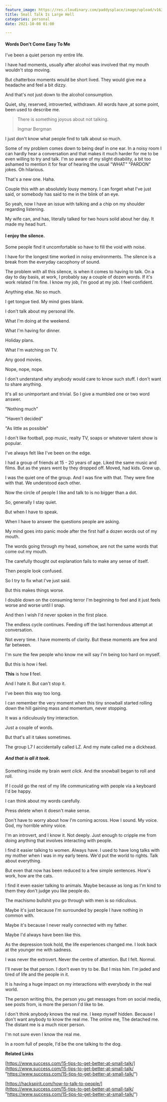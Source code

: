 ```yaml
---
feature_image: https://res.cloudinary.com/paddysplace/image/upload/v1633694443/Small%20Talk.png
title: Small Talk Is Large Hell
categories: personal
date: 2021-10-08 01:00

---
```

#### **Words Don't Come Easy To Me**

I've been a quiet person my entire life.

I have had moments, usually after alcohol was involved that my mouth wouldn't stop moving.

But chatterbox moments would be short lived. They would give me a headache and feel a bit dizzy.

And that's not just down to the alcohol consumption.

Quiet, shy, reserved, introverted, withdrawn. All words have ,at some point, been used to describe me.

> There is something joyous about not talking.
>
> Ingmar Bergman

I just don't know what people find to talk about so much.

Some of my problem comes down to being deaf in one ear. In a noisy room I can hardly hear a conversation and that makes it much harder for me to be even willing to try and talk. I'm so aware of my slight disability, a bit too ashamed to mention it for fear of hearing the usual "WHAT" "PARDON" jokes. Oh hilarious.

That's a new one. Haha.

Couple this with an absolutely lousy memory. I can forget what I've just said, or somebody has said to me in the blink of an eye.

So yeah, now I have an issue with talking and a chip on my shoulder regarding listening.

My wife can, and has, literally talked for two hours solid about her day. It made my head hurt.

#### **I enjoy the silence**.

Some people find it uncomfortable so have to fill the void with noise.

I have for the longest time worked in noisy environments. The silence is a break from the everyday cacophony of sound.

The problem with all this silence, is when it comes to having to talk. On a day to day basis, at work, I probably say a couple of dozen words. If it's work related I'm fine. I know my job, I'm good at my job. I feel confident.

Anything else. No so much.

I get tongue tied. My mind goes blank.

I don't talk about my personal life.

What I'm doing at the weekend.

What I'm having for dinner.

Holiday plans.

What I'm watching on TV.

Any good movies.

Nope, nope, nope.

I don't understand why anybody would care to know such stuff. I don't want to share anything.

It's all so unimportant and trivial. So I give a mumbled one or two word answer.

"Nothing much"

"Haven't decided"

"As little as possible"

I don't like football, pop music, realty TV, soaps or whatever talent show is popular.

I've always felt like I've been on the edge.

I had a group of friends at 15 - 20 years of age. Liked the same music and films. But as the years went by they dropped off. Moved, had kids. Grew up.

I was the quiet one of the group. And I was fine with that. They were fine with that. We understood each other.

Now the circle of people I like and talk to is no bigger than a dot.

So, generally I stay quiet.

But when I have to speak.

When I have to answer the questions people are asking.

My mind goes into panic mode after the first half a dozen words out of my mouth.

The words going through my head, somehow, are not the same words that come out my mouth.

The carefully thought out explanation fails to make any sense of itself.

Then people look confused.

So I try to fix what I've just said.

But this makes things worse.

I double down on the consuming terror I'm beginning to feel and it just feels worse and worse until I snap.

And then I wish I'd never spoken in the first place.

The endless cycle continues. Feeding off the last horrendous attempt at conversation.

Not every time. I have moments of clarity. But these moments are few and far between.

I'm sure the few people who know me will say I'm being too hard on myself.

But this is how i feel.

**This** is how **I** feel.

And I hate it. But can't stop it.

I've been this way too long.

I can remember the very moment when this tiny snowball started rolling down the hill gaining mass and momentum, never stopping.

It was a ridiculously tiny interaction.

Just a couple of words.

But that's all it takes sometimes.

The group L7 I accidentally called LZ. And my mate called me a dickhead.

##### And that is all it took.

Something inside my brain went _click_. And the snowball began to roll and roll.

If I could go the rest of my life communicating with people via a keyboard I'd be happy.

I can think about my words carefully.

Press delete when it doesn't make sense.

Don't have to worry about how I'm coming across. How I sound. My voice. God, my horrible whiny voice.

I'm an introvert, and I know it. Not deeply. Just enough to cripple me from doing anything that involves interacting with people.

I find it easier talking to women. Always have. I used to have long talks with my mother when I was in my early teens. We'd put the world to rights. Talk about everything.

But even that now has been reduced to a few simple sentences. How's work, how are the cats.

I find it even easier talking to animals. Maybe because as long as I'm kind to them they don't judge you like people do.

The machismo bullshit you go through with men is so ridiculous.

Maybe it's just because I'm surrounded by people I have nothing in common with.

Maybe it's because I never really connected with my father.

Maybe I'd always have been like this.

As the depression took hold, the life experiences changed me. I look back at the younger me with sadness.

I was never the extrovert. Never the centre of attention. But I felt. Normal.

I'll never be that person. I don't even try to be. But I miss him. I'm jaded and tired of life and the people in it.

It is having a huge impact on my interactions with everybody in the real world.

The person writing this, the person you get messages from on social media, see posts from, is more the person I'd like to be.

I don't think anybody knows the real me. I keep myself hidden. Because I don't want anybody to know the real me. The online me, The detached me. The distant me is a much nicer person.

I'm not sure even I know the real me.

In a room full of people, I'd be the one talking to the dog.

**Related Links**

[https://www.success.com/15-tips-to-get-better-at-small-talk/](https://www.success.com/15-tips-to-get-better-at-small-talk/ "https://www.success.com/15-tips-to-get-better-at-small-talk/")

[https://hackspirit.com/how-to-talk-to-people/](https://www.success.com/15-tips-to-get-better-at-small-talk/ "https://www.success.com/15-tips-to-get-better-at-small-talk/")